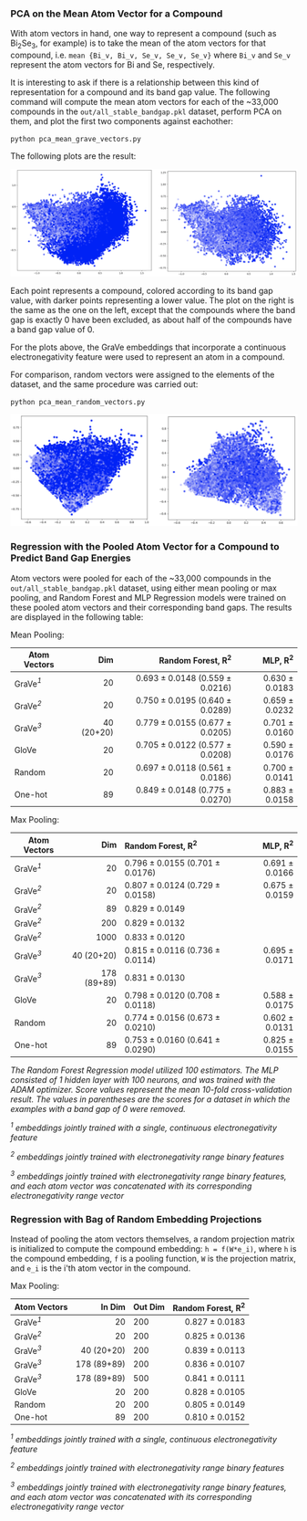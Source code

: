 

### PCA on the Mean Atom Vector for a Compound

With atom vectors in hand, one way to represent a compound (such as Bi<sub>2</sub>Se<sub>3</sub>, for example) is to 
take the mean of the atom vectors for that compound, i.e. `mean {Bi_v, Bi_v, Se_v, Se_v, Se_v}` where `Bi_v` and `Se_v` 
represent the atom vectors for Bi and Se, respectively.

It is interesting to ask if there is a relationship between this kind of representation for a compound and its band 
gap value. The following command will compute the mean atom vectors for each of the ~33,000 compounds in the 
`out/all_stable_bandgap.pkl` dataset, perform PCA on them, and plot the first two components against eachother:
```
python pca_mean_grave_vectors.py
```

The following plots are the result:

<img alt="" src="../resources/pca_mean_grave_vectors.png">

Each point represents a compound, colored according to its band gap value, with darker points representing a lower 
value. The plot on the right is the same as the one on the left, except that the compounds where the band gap is 
exactly 0 have been excluded, as about half of the compounds have a band gap value of 0.

For the plots above, the GraVe embeddings that incorporate a continuous electronegativity feature were used to 
represent an atom in a compound.

For comparison, random vectors were assigned to the elements of the dataset, and the same procedure was carried out:
```
python pca_mean_random_vectors.py
```

<img alt="" src="../resources/pca_mean_random_vectors.png">

### Regression with the Pooled Atom Vector for a Compound to Predict Band Gap Energies

Atom vectors were pooled for each of the ~33,000 compounds in the `out/all_stable_bandgap.pkl` dataset, using either
mean pooling or max pooling, and Random Forest and MLP Regression models were trained on these pooled atom vectors and 
their corresponding band gaps. The results are displayed in the following table:

Mean Pooling:

Atom Vectors             | Dim       |  Random Forest, R<sup>2</sup>   | MLP, R<sup>2</sup> |
-------------------------|----------:|--------------------------------:|-------------------:|   
GraVe<i><sup>1</sup></i> | 20        | 0.693 ± 0.0148 (0.559 ± 0.0216) | 0.630 ± 0.0183     |
GraVe<i><sup>2</sup></i> | 20        | 0.750 ± 0.0195 (0.640 ± 0.0289) | 0.659 ± 0.0232     |
GraVe<i><sup>3</sup></i> | 40 (20+20)| 0.779 ± 0.0155 (0.677 ± 0.0205) | 0.701 ± 0.0160     |
GloVe                    | 20        | 0.705 ± 0.0122 (0.577 ± 0.0208) | 0.590 ± 0.0176     |
Random                   | 20        | 0.697 ± 0.0118 (0.561 ± 0.0186) | 0.700 ± 0.0141     |                         
One-hot                  | 89        | 0.849 ± 0.0148 (0.775 ± 0.0270) | 0.883 ± 0.0158     |

Max Pooling:

Atom Vectors             | Dim        |  Random Forest, R<sup>2</sup>   | MLP, R<sup>2</sup> | 
-------------------------|-----------:|:--------------------------------|-------------------:|   
GraVe<i><sup>1</sup></i> | 20         | 0.796 ± 0.0155 (0.701 ± 0.0176) | 0.691 ± 0.0166     |
GraVe<i><sup>2</sup></i> | 20         | 0.807 ± 0.0124 (0.729 ± 0.0158) | 0.675 ± 0.0159     |
GraVe<i><sup>2</sup></i> | 89         | 0.829 ± 0.0149                  |                    |
GraVe<i><sup>2</sup></i> | 200        | 0.829 ± 0.0132                  |                    |
GraVe<i><sup>2</sup></i> | 1000       | 0.833 ± 0.0120                  |                    |
GraVe<i><sup>3</sup></i> | 40 (20+20) | 0.815 ± 0.0116 (0.736 ± 0.0114) | 0.695 ± 0.0171     |
GraVe<i><sup>3</sup></i> | 178 (89+89)| 0.831 ± 0.0130                  |                    |
GloVe                    | 20         | 0.798 ± 0.0120 (0.708 ± 0.0118) | 0.588 ± 0.0175     |
Random                   | 20         | 0.774 ± 0.0156 (0.673 ± 0.0210) | 0.602 ± 0.0131     |                    
One-hot                  | 89         | 0.753 ± 0.0160 (0.641 ± 0.0290) | 0.825 ± 0.0155     |

<i>The Random Forest Regression model utilized 100 estimators. 
The MLP consisted of 1 hidden layer with 100 neurons, and was trained with the ADAM optimizer.
Score values represent the mean 10-fold cross-validation result.
The values in parentheses are the scores for a dataset in which the examples with a band gap of 0 were removed.</i>

<i><sup>1</sup> embeddings jointly trained with a single, continuous electronegativity feature</i> 

<i><sup>2</sup> embeddings jointly trained with electronegativity range binary features</i>

<i><sup>3</sup> embeddings jointly trained with electronegativity range binary features, and 
each atom vector was concatenated with its corresponding electronegativity range vector</i>

### Regression with Bag of Random Embedding Projections

Instead of pooling the atom vectors themselves, a random projection matrix is initialized to compute the 
compound embedding: `h = f(W*e_i)`, where `h` is the compound embedding, `f` is a pooling function, `W` is the 
projection matrix, and `e_i` is the i'th atom vector in the compound.

Max Pooling:

Atom Vectors | In Dim     | Out Dim | Random Forest, R<sup>2</sup>           |
-------------|-----------:|:--------|-----------------------------:|
GraVe<i><sup>1</sup></i>    | 20         | 200     | 0.827 ± 0.0183               |
GraVe<i><sup>2</sup></i>    | 20         | 200     | 0.825 ± 0.0136               |  
GraVe<i><sup>3</sup></i>    | 40 (20+20) | 200     | 0.839 ± 0.0113               |  
GraVe<i><sup>3</sup></i>    | 178 (89+89)| 200     | 0.836 ± 0.0107               |  
GraVe<i><sup>3</sup></i>    | 178 (89+89)| 500     | 0.841 ± 0.0111               |  
GloVe        | 20         | 200     | 0.828 ± 0.0105               |  
Random       | 20         | 200     | 0.805 ± 0.0149               |  
One-hot      | 89         | 200     | 0.810 ± 0.0152               |

<i><sup>1</sup> embeddings jointly trained with a single, continuous electronegativity feature</i>

<i><sup>2</sup> embeddings jointly trained with electronegativity range binary features</i>

<i><sup>3</sup> embeddings jointly trained with electronegativity range binary features, and
each atom vector was concatenated with its corresponding electronegativity range vector</i>
